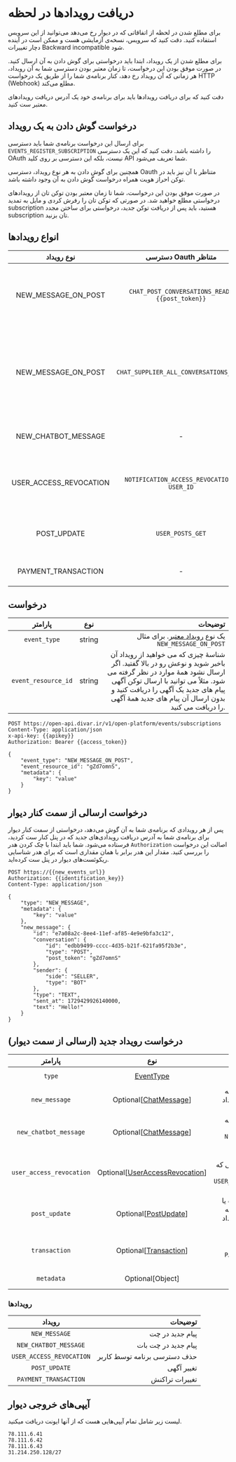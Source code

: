 # دریافت رویدادها در لحظه

برای مطلع شدن در لحظه از اتفاقاتی که در دیوار رخ می‌دهد می‌توانید از این سرویس
استفاده کنید. دقت کنید که سرویس، نسخه‌ی آزمایشی هست و ممکن است در آینده دچار تغییرات
Backward incompatible
شود.

برای مطلع شدن از یک رویداد، ابتدا باید درخواستی برای گوش دادن به آن ارسال کنید.
در صورت موفق بودن این درخواست، تا زمان معتبر بودن دسترسی شما به آن رویداد، هر زمانی که
آن رویداد رخ دهد، کنار برنامه‌ی شما را از طریق یک درخواست HTTP (Webhook) مطلع می‌کند.

دقت کنید که برای دریافت رویدادها باید برای برنامه‌ی خود یک آدرس دریافت رویداد‌های معتبر
ست کنید.

## درخواست گوش دادن به یک رویداد

برای ارسال این درخواست برنامه‌ی شما باید دسترسی `EVENTS_REGISTER_SUBSCRIPTION` را داشته باشد.
دقت کنید که این یک دسترسی OAuth نیست، بلکه این دسترسی بر روی کلید API شما تعریف می‌شود.

همچنین برای گوش دادن به هر نوع رویداد، دسترسی Oauth متناظر با آن نیز باید در توکن احراز هویت همراه درخواست گوش دادن به آن وجود
داشته باشد.

در صورت موفق بودن این درخواست، شما تا زمان معتبر بودن توکن تان از رویداد‌های درخواستی مطلع خواهید شد.
در صورتی که توکن تان را رفرش کردی و مایل به تمدید subscription هستید، باید پس از دریافت توکن جدید، درخواستی برای ساختن مجدد subscription تان بزنید.

## انواع رویداد‌ها

|       نوع رویداد       |              دسترسی Oauth متناظر              |                                                                                                   توضیحات | 
|:----------------------:|:---------------------------------------------:|----------------------------------------------------------------------------------------------------------:|
|  NEW_MESSAGE_ON_POST   | `CHAT_POST_CONVERSATIONS_READ.{{post_token}}` |                                       مطلع شدن از پیام‌های جدید بر روی چت **یک** آگهی. فقط برای آگهی گذار |
|  NEW_MESSAGE_ON_POST   |    `CHAT_SUPPLIER_ALL_CONVERSATIONS_READ`     | مطلع شدن از پیام‌های جدید بر روی تمام چت‌های تمام آگهی‌های یک فرد. **فقط برای چت های مربوط به آگهی گذار** |
|  NEW_CHATBOT_MESSAGE   |                       -                       |                                                                   مطلع شدن از پیام جدید کاربران به چت بات |
| USER_ACCESS_REVOCATION | `NOTIFICATION_ACCESS_REVOCATION` و `USER_ID`  |                                                          مطلع شدن از حذف شدن دسترسی‌های برنامه توسط کاربر |
|      POST_UPDATE       |               `USER_POSTS_GET`                |                                                       مطلع شدن از تغییرات آگهی‌ منتشر شده و آگهی در جریان |
|  PAYMENT_TRANSACTION   |                       -                       |                                                                                مطلع شدن از تغییرات تراکنش |
## درخواست

|       پارامتر       |  نوع   |                                                                                                                                                                                                                                                     توضیحات |
|:-------------------:|:------:|------------------------------------------------------------------------------------------------------------------------------------------------------------------------------------------------------------------------------------------------------------:|
|    `event_type`     | string |                                                                                                                                                                                     یک نوع [رویداد معتبر](#انواع-رویدادها). برای مثال `NEW_MESSAGE_ON_POST` |
| `event_resource_id` | string | شناسهٔ چیزی که می خواهید از رویداد آن باخبر شوید و نوعش رو در بالا گفتید. اگر ارسال نشود همهٔ موارد در نظر گرفته می شود. مثلاً می توانید با ارسال توکن آگهی پیام های جدید یک آگهی را دریافت کنید و بدون ارسال آن پیام های جدید همهٔ آگهی را دریافت می کنید. |

```http request
POST https://open-api.divar.ir/v1/open-platform/events/subscriptions
Content-Type: application/json
x-api-key: {{apikey}}
Authorization: Bearer {{access_token}}

{
    "event_type": "NEW_MESSAGE_ON_POST",
    "event_resource_id": "gZd7omnS",
    "metadata": {
        "key": "value"
    }
}
```

## درخواست ارسالی از سمت کنار دیوار

پس از هر رویدادی که برنامه‌ی شما به آن گوش‌ می‌دهد، درخواستی از سمت کنار دیوار برای
برنامه‌ی شما به آدرس دریافت رویدادی‌های جدید که در پنل کنار ست کردید، فرستاده می‌شود.
شما باید ابتدا با چک کردن هدر `Authorization` اصالت این درخواست را بررسی کنید. مقدار
این هدر برابر با همان مقداری است که برای هدر شناسایی ریکوئست‌های دیوار در پنل ست کرده‌اید.

```http request
POST https://{{new_events_url}}
Authorization: {{identification_key}}
Content-Type: application/json

{
    "type": "NEW_MESSAGE",
    "metadata": {
        "key": "value"
    },
    "new_message": {
        "id": "e7a08a2c-8ee4-11ef-af85-4e9e9bfa3c12",
        "conversation": {
            "id": "edbb9499-cccc-4d35-b21f-621fa95f2b3e",
            "type": "POST",
            "post_token": "gZd7omnS"
        },
        "sender": {
            "side": "SELLER",
            "type": "BOT"
        },
        "type": "TEXT",
        "sent_at": 1729429926140000,
        "text": "Hello!"
    } 
}
```

## درخواست رویداد جدید (ارسالی از سمت دیوار)

|         پارامتر          |                                    نوع                                     |                                                                            توضیحات |
|:------------------------:|:--------------------------------------------------------------------------:|-----------------------------------------------------------------------------------:|
|          `type`          |                           [EventType](#رویدادها)                           |                                                نوع رویداد، برای مثال `NEW_MESSAGE` |
|      `new_message`       |          Optional[[ChatMessage](../events/chat.md#chat-message)]           |                               پیام جدید. در صورتی که نوع رویداد `NEW_MESSAGE` باشد |
|  `new_chatbot_message`   |          Optional[[ChatMessage](../events/chat.md#chat-message)]           |                       پیام جدید. در صورتی که نوع رویداد `NEW_CHATBOT_MESSAGE` باشد |
| `user_access_revocation` | Optional[[UserAccessRevocation](../events/auth.md#user-access-revocation)] | حذف دسترسی برنامه توسط کاربر. در صورتی که نوع رویداد `USER_ACCESS_REVOCATION` باشد |
|      `post_update`       |           Optional[[PostUpdate](../events/post.md#post-update)]            |        تغییر آگهی منتشر شده یا در جریان. در صورتی که نوع رویداد `POST_UPDATE` باشد |
|      `transaction`       |         Optional[[Transaction](../events/payment.md#transaction)]          |                  تغییرات تراکنش. در صورتی که نوع رویداد `PAYMENT_TRANSACTION` باشد |
|        `metadata`        |                              Optional[Object]                              |                                                  دیتای دلخواه از سمت برنامه‌ی شما. |

### رویدادها

|          رویداد          |                      توضیحات |
|:------------------------:|-----------------------------:|
|      `NEW_MESSAGE`       |              پیام جدید در چت |
|  `NEW_CHATBOT_MESSAGE`   |          پیام جدید در چت بات |
| `USER_ACCESS_REVOCATION` | حذف دسترسی برنامه توسط کاربر |
|      `POST_UPDATE`       |                   تغییر آگهی |
|  `PAYMENT_TRANSACTION`   |               تغییرات تراکنش |


## آیپی‌های خروجی دیوار

لیست زیر شامل تمام آیپی‌هایی هست که از آنها ایونت دریافت میکنید.

```
78.111.6.41
78.111.6.42
78.111.6.43
31.214.250.128/27
```
